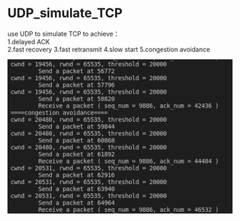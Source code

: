 # UDP_simulate_TCP
use UDP to simulate TCP to achieve：\
1.delayed ACK\
2.fast recovery
3.fast retransmit
4.slow start
5.congestion avoidance

<img src = "https://github.com/LiMinChu914/UDP_simulate_TCP/blob/main/lib/Readme_picture.png">
